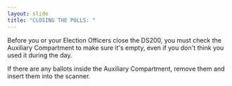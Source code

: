 ```yaml
---
layout: slide
title: "CLOSING THE POLLS: "
---
```


Before you or your Election Officers close the DS200, you must check the Auxiliary Compartment to make sure it&#39;s empty, even if you don&#39;t think you used it during the day.

If there are any ballots inside the Auxiliary Compartment, remove them and insert them into the scanner.
